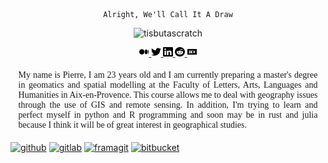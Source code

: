 <div align="center">

    Alright, We'll Call It A Draw
</div>
<div align="center">
    <img src="https://media.giphy.com/media/CUTWsZ8UOlKuc/giphy.gif" alt="tisbutascratch" width="500" height="600">
</div>
<div align="center">
    <p>
        <a href="https://medium.com/@pierre.manchon">
            <img src="./svg/medium.svg?sanitize=true", width="3%", height="3%", preserveAspectRatio="x1Y1 meet", viewBox="0 0 1 1", color="white">
        </a>
        <a href="https://twitter.com/pierre_manchon">
            <img src="./svg/twitter.svg?sanitize=true", width="3%", height="3%", preserveAspectRatio="x1Y1 meet", viewBox="0 0 1 1">
        </a>
        <a href="https://www.linkedin.com/in/pierre-manchon">
            <img src="./svg/linkedin.svg?sanitize=true", width="3%", height="1%", preserveAspectRatio="x1Y1 meet", viewBox="0 0 1 1">
        </a>
        <a href="https://www.reddit.com/user/pierre-manchon">
            <img src="./svg/reddit.svg?sanitize=true", width="3%", height="3%", preserveAspectRatio="x1Y1 meet", viewBox="0 0 1 1">
        </a>
        <a href="https://dev.to/pierremanchon">
            <img src="./svg/devdotto.svg?sanitize=true", width="3%", height="3%", preserveAspectRatio="x1Y1 meet", viewBox="0 0 1 1">
        </a>
    </p>
</div>
<div align="center" style="border-radius: 5px">
    <p align="justify" style="font-family: 'Script MT Bold',serif; margin: 1.5%; padding: 1%">
        My name is Pierre, I am 23 years old and I am currently preparing a master's degree in geomatics and spatial modelling at the Faculty of Letters, Arts, Languages and Humanities in Aix-en-Provence.
        This course allows me to deal with geography issues through the use of GIS and remote sensing.
        In addition, I'm trying to learn and perfect myself in python and R programming and soon may be in rust and julia because I think it will be of great interest in geographical studies.
    </p>
</div>

[![github](https://img.shields.io/static/v1?label=&labelColor=313131&message=GitHub&color=181717&style=flat&logo=github)](https://github.com/pierre-manchon)
[![gitlab](https://img.shields.io/static/v1?label=&labelColor=313131&message=GitLab&color=FCA121&style=flat&logo=gitlab)](https://gitlab.com/pierre-manchon)
[![framagit](https://img.shields.io/static/v1?label=&labelColor=313131&message=Framagit&color=FCA121&style=flat&logo=gitlab)](https://framagit.org/pierre-manchon)
[![bitbucket](https://img.shields.io/static/v1?label=&labelColor=313131&message=BitBucket&color=0052CC&style=flat&logo=bitbucket&link=)](https://bitbucket.org/pierre-manchon)

<!--
[![gh_page](https://img.shields.io/website?down_color=red&down_message=no&label=website&up_color=light_green&up_message=yes&url=https://pierre-manchon.github.io/)](https://pierre-manchon.github.io/)
[![pypi](https://img.shields.io/static/v1?label=&labelColor=313131&message=PyPI&color=3775A9&style=flat&logo=pypi)](https://pypi.org/user/pierre-m/)
[![docker](https://img.shields.io/static/v1?label=&labelColor=313131&message=Docker&color=2496ED&style=flat&logo=docker)](https://hub.docker.com/u/pierremanchon)
[![coverall](https://img.shields.io/static/v1?label=&labelColor=313131&message=Coveralls&color=3F5767&style=flat&logo=coveralls)](https://coveralls.io/github/pierre-manchon/EOSIMVTools)
[![travisci](https://img.shields.io/static/v1?label=&labelColor=313131&message=Travis&color=3EAAAF&style=flat&logo=travis-ci)](https://travis-ci.org/github/pierre-manchon/EOSIMVTools)
[![codeclimate](https://img.shields.io/static/v1?label=&labelColor=313131&message=Codeclimate&color=000000&style=flat&logo=code-climate)](https://codeclimate.com/github/pierre-manchon/EOSIMVTools)
[![codefactor](https://img.shields.io/static/v1?label=&labelColor=313131&message=Codefactor&color=F44A6A&style=flat&logo=codefactor)](https://www.codefactor.io/repository/github/pierre-manchon/EOSIMVTools)
-->
